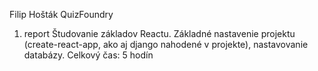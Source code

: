 Filip Hošták
QuizFoundry
1. report
Študovanie základov Reactu.
Základné nastavenie projektu (create-react-app, ako aj django nahodené v projekte), nastavovanie databázy.
Celkový čas: 5 hodín
